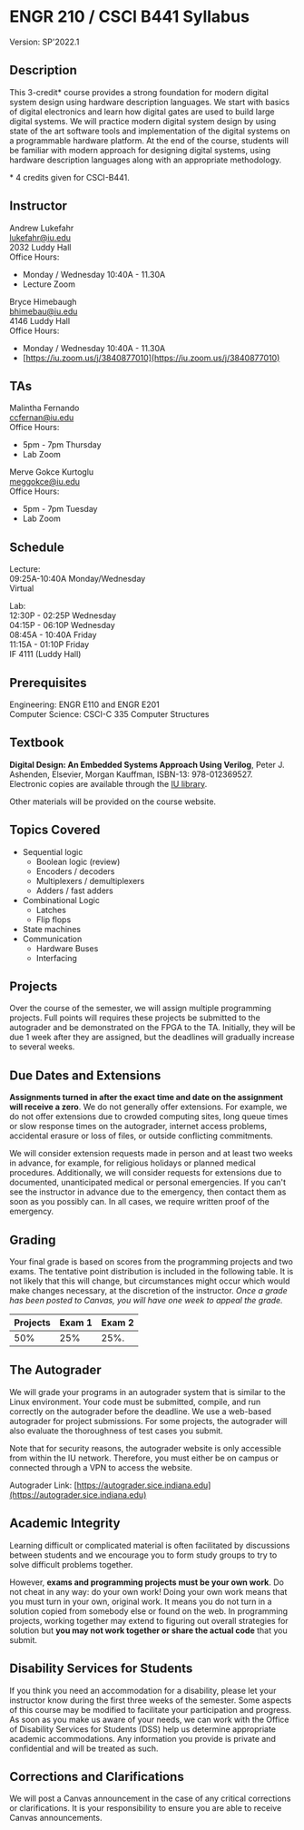 # ENGR 210 / CSCI B441 Syllabus

Version: SP'2022.1

## Description

This 3-credit* course provides a strong foundation for modern digital system
design using hardware description languages. We start with basics of digital
electronics and learn how digital gates are used to build large digital systems.
We will practice modern digital system design by using state of the art software
tools and implementation of the digital systems on a programmable hardware
platform. At the end of the course, students will be familiar with modern
approach for designing digital systems, using hardware description languages
along with an appropriate methodology.

\* 4 credits given for CSCI-B441.

## Instructor

Andrew Lukefahr\
lukefahr@iu.edu\
2032 Luddy Hall\
Office Hours:
 - Monday / Wednesday 10:40A - 11.30A
 - Lecture Zoom

Bryce Himebaugh\
bhimebau@iu.edu\
4146 Luddy Hall\
Office Hours:
 - Monday / Wednesday 10:40A - 11.30A 
 - [https://iu.zoom.us/j/3840877010](https://iu.zoom.us/j/3840877010)
 
## TAs

Malintha Fernando\
ccfernan@iu.edu\
Office Hours:
 - 5pm - 7pm Thursday 
 - Lab Zoom 


Merve Gokce Kurtoglu\
meggokce@iu.edu\
Office Hours:
 - 5pm - 7pm Tuesday
 - Lab Zoom 

## Schedule

Lecture:  
09:25A-10:40A Monday/Wednesday\
Virtual 

Lab:\
12:30P - 02:25P Wednesday\
04:15P - 06:10P Wednesday\
08:45A - 10:40A Friday\
11:15A - 01:10P Friday\
IF 4111 (Luddy Hall)   

## Prerequisites

Engineering: ENGR E110 and ENGR E201  
Computer Science: CSCI-C 335 Computer Structures  

## Textbook

**Digital Design: An Embedded Systems Approach Using Verilog**, Peter J. Ashenden,
Elsevier, Morgan Kauffman, ISBN-13: 978-012369527.\
Electronic copies are available through the [IU
library](https://iucat.iu.edu/catalog/14615095). 

Other materials will be provided on the course website.

## Topics Covered

* Sequential logic
  * Boolean logic (review)
  * Encoders / decoders
  * Multiplexers / demultiplexers
  * Adders / fast adders
* Combinational Logic
  * Latches 
  * Flip flops
* State machines
* Communication 
  * Hardware Buses
  * Interfacing

## Projects

Over the course of the semester, we will assign multiple programming projects.
Full points will requires these projects be submitted to the autograder and be
demonstrated on the FPGA to the TA. Initially, they will be due 1 week after
they are assigned, but the deadlines will gradually increase to several weeks.

## Due Dates and Extensions

**Assignments turned in after the exact time and date on the assignment will
receive a zero**. We do not generally offer extensions. For example, we do not
offer extensions due to crowded computing sites, long queue times or slow
response times on the autograder, internet access problems, accidental erasure
or loss of files, or outside conflicting commitments.

We will consider extension requests made in person and at least two weeks in
advance, for example, for religious holidays or planned medical procedures.
Additionally, we will consider requests for extensions due to documented,
unanticipated medical or personal emergencies. If you can't see the instructor
in advance due to the emergency, then contact them as soon as you possibly can.
In all cases, we require written proof of the emergency.

## Grading

Your final grade is based on scores from the programming projects and two exams. The
tentative point distribution is included in the following table. It is not
likely that this will change, but circumstances might occur which would make
changes necessary, at the discretion of the instructor. *Once a grade has been
posted to Canvas, you will have one week to appeal the grade.*

|    Projects   | Exam 1      | Exam 2 |
| ------------- | ----------- | --------|
| 50%           |    25%      |  25%.   | 


## The Autograder

We will grade your programs in an autograder system that is similar to the Linux
environment. Your code must be submitted, compile, and run correctly on the
autograder before the deadline. We use a web-based autograder for project
submissions. For some projects, the autograder will also evaluate the
thoroughness of test cases you submit.

Note that for security reasons, the autograder website is only accessible from
within the IU network. Therefore, you must either be on campus or connected
through a VPN to access the website.

Autograder Link: [https://autograder.sice.indiana.edu](https://autograder.sice.indiana.edu)

## Academic Integrity

Learning difficult or complicated material is often facilitated by discussions
between students and we encourage you to form study groups to try to solve
difficult problems together.

However, **exams and programming projects must be your own work**. Do not cheat
in any way: do your own work! Doing your own work means that you must turn in
your own, original work. It means you do not turn in a solution copied from
somebody else or found on the web. In programming projects, working together may
extend to figuring out overall strategies for solution but **you may not work
together or share the actual code** that you submit.

## Disability Services for Students

If you think you need an accommodation for a disability, please let your
instructor know during the first three weeks of the semester. Some aspects of
this course may be modified to facilitate your participation and progress. As
soon as you make us aware of your needs, we can work with the Office of
Disability Services for Students (DSS) help us determine appropriate academic
accommodations. Any information you provide is private and confidential and will
be treated as such.

## Corrections and Clarifications

We will post a Canvas announcement in the case of any critical corrections or
clarifications. It is your responsibility to ensure you are able to receive
Canvas announcements.


